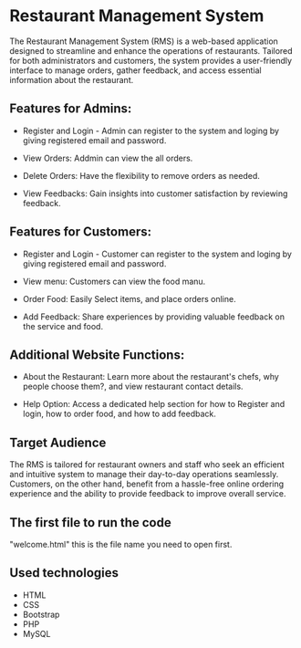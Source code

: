 
# Restaurant Management System

The Restaurant Management System (RMS) is a web-based application designed to streamline and enhance the operations of restaurants. Tailored for both administrators and customers, the system provides a user-friendly interface to manage orders, gather feedback, and access essential information about the restaurant.


## Features for Admins: 

- Register and Login - Admin can register to the system and loging by giving registered email and password.
  
- View Orders: Addmin can view the all orders.

- Delete Orders: Have the flexibility to remove orders as needed.

- View Feedbacks: Gain insights into customer satisfaction by reviewing feedback.


## Features for Customers:

- Register and Login - Customer can register to the system and loging by giving registered email and password.

- View menu: Customers can view the food manu.

- Order Food: Easily Select items, and place orders online.

- Add Feedback: Share experiences by providing valuable feedback on the service and food.

## Additional Website Functions:

- About the Restaurant: Learn more about the restaurant's chefs, why people choose them?, and view restaurant contact details.

- Help Option: Access a dedicated help section for how to Register and login, how to order food, and how to add feedback.


## Target Audience

The RMS is tailored for restaurant owners and staff who seek an efficient and intuitive system to manage their day-to-day operations seamlessly. Customers, on the other hand, benefit from a hassle-free online ordering experience and the ability to provide feedback to improve overall service.

## The first file to run the code

"welcome.html" this is the file name you need to open first.

## Used technologies
- HTML
- CSS
- Bootstrap
- PHP
- MySQL
